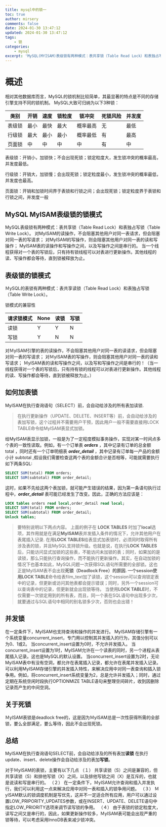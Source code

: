 ```yaml
---
title: mysql中的锁一
toc: true
author: mirsery
comments: false
date: 2024-01-30 13:47:12
updated: 2024-01-30 13:47:12
tags:
    - 锁
categories:
    - mysql
excerpt: 'MySQL(MYISAM)表级锁有两种模式：表共享锁（Table Read Lock）和表独占写锁（Table Write Lock）....'
---
```



<!-- toc -->

# 概述

相对其他数据库而言，MySQL的锁机制比较简单，其最显著的特点是不同的存储引擎支持不同的锁机制。
MySQL大致可归纳为以下3种锁：

|类别|开销|速度|锁粒度|锁冲突|死锁风险|并发度| 
|---|---|---|---|---|---|---|
|表级锁|最小|最快|最大|概率最高|无|最低|
|行级锁|最大|最小|最小|概率最低|有|最高|
|页面锁|中|中|中|中|有|中|

表级锁：开销小，加锁快；不会出现死锁；锁定粒度大，发生锁冲突的概率最高，并发度最低。

行级锁：开销大，加锁慢；会出现死锁；锁定粒度最小，发生锁冲突的概率最低，并发度也最高。

页面锁：开销和加锁时间界于表锁和行锁之间；会出现死锁；锁定粒度界于表锁和行锁之间，并发度一般

## MySQL MyISAM表级锁的锁模式

MySQL表级锁有两种模式：表共享锁（Table Read Lock）和表独占写锁（Table Write Lock）。
对MyISAM的读操作，不会阻塞其他用户对同一表请求，但会阻塞对同一表的写请求；
对MyISAM的写操作，则会阻塞其他用户对同一表的读和写操作；
MyISAM表的读操作和写操作之间，以及写操作之间是串行的。
当一个线程获得对一个表的写锁后，只有持有锁线程可以对表进行更新操作。其他线程的读、写操作都会等待，直到锁被释放为止。


## 表级锁的锁模式
 ＭySQL的表锁有两种模式：表共享读锁（Table Read Lock）和表独占写锁（Table Write Lock）。

锁模式的兼容性

|请求锁模式|None|读锁|写锁|
|---|---|---|---|
|读锁|Y|Y|N|
|写锁|Y|N|N|

对ＭyISAM引擎的表的读操作，不会阻塞其他用户对同一表的读请求，但会阻塞对同一表的写请求；
对ＭyISAM表的写操作，则会阻塞其他用户对同一表的读和写请求；
ＭyISAM表的读和写操作之间，以及写和写操作之间是串行的！（当一线程获得对一个表的写锁后，只有持有锁的线程可以对表进行更新操作。其他线程的读、写操作都会等待，直到锁被释放为止。）


## 如何加表锁
MyISAM在执行查询语句（SELECT）前，会自动给涉及的所有表加读锁.
> 在执行更新操作（UPDATE、DELETE、INSERT等）前，会自动给涉及的表加写锁，这个过程并不需要用户干预，因此用户一般不需要直接用LOCK TABLE命令给MyISAM表显式加锁。

给MyISAM表显示加锁，一般是为了一定程度模拟事务操作，实现对某一时间点多个表的一致性读取。例如，有一个订单表 ***orders*** ，其中记录有订单的总金额 total ，同时还有一个订单明细表 ***order_detail*** ，其中记录有订单每一产品的金额小计 subtotal ,假设我们需要检查这两个表的金额合计是否相等，可能就需要执行如下两条SQL:
```sql
SELECT SUM(total) FROM orders;
SELECT SUM(subtotal) FROM order_detail;
```
这时，如果不先给这两个表加锁，就可能产生错误的结果，因为第一条语句执行过程中，***order_detail*** 表可能已经发生了改变。因此，正确的方法应该是：
```sql
LOCK tables orders read local,order_detail read local;
SELECT SUM(total) FROM orders;
SELECT SUM(subtotal) FROM order_detail;
Unlock tables;
```
> 要特别说明以下两点内容。
> 上面的例子在 **LOCK TABLES** 时加了**local**选项，其作用就是在满足**MyISAM**表并发插入条件的情况下，允许其他用户在表尾插入记录.
> 在用**LOCK TABLES**给表显式加表锁时，必须同时取得所有涉及表的锁，并且MySQL支持锁升级。也就是说，在执行**LOCK TABLES**后，只能访问显式加锁的这些表，不能访问未加锁的表；同时，如果加的是读锁，那么只能执行查询操作，而不能执行更新操作。其实，在自动加锁的情况下也基本如此，MySQL问题一次获得SQL语句所需要的全部锁。这也正是MyISAM表不会出现**死锁（Deadlock Free）**的原因.
> 一个session使用**LOCK TABLE**命令给表film_text加了读锁，这个session可以查询锁定表中的记录，但更新或访问其他表都会提示错误；同时，另外一个session可以查询表中的记录，但更新就会出现锁等待。
> 当使用**LOCK TABLE**时，不仅需要一次锁定用到的所有表，而且，同一个表在SQL语句中出现多少次，就要通过与SQL语句中相同的别名锁多少次，否则也会出错！

## 并发锁
在一定条件下，MyISAM也支持查询和操作的并发进行。
MyISAM存储引擎有一个系统变量concurrent_insert，专门用以控制其并发插入的行为，其值分别可以为0、1或2。
当concurrent_insert设置为0时，不允许并发插入。
当concurrent_insert设置为1时，MyISAM允许在一个读表的同时，另一个进程从表尾插入记录。这也是MySQL的默认设置。
当concurrent_insert设置为2时，无论MyISAM表中有没有空洞，都允许在表尾插入记录，都允许在表尾并发插入记录。
可以利用MyISAM存储引擎的并发插入特性，来解决应用中对同一表查询和插入锁争用。例如，将concurrent_insert系统变量为2，总是允许并发插入；同时，通过定期在系统空闲时段执行OPTIONMIZE TABLE语句来整理空间碎片，收到因删除记录而产生的中间空洞。


## 关于死锁
ＭyISAM表锁是deadlock free的，这是因为ＭyISAM总是一次性获得所需的全部锁，要么全部满足，要么等待，因此不会出现死锁。


## 总结

MyISAM在执行查询语句SELECT前，会自动给涉及的所有表加**读锁**
在执行update、insert、delete操作会自动给涉及的表加**写锁**。

对于ＭyISAM的表锁，主要有以下几点
（１） 共享读锁（S）之间是兼容的，但共享读锁（S）和排他写锁（X）之间，以及排他写锁之间（X）是互斥的，也就是说读和写是串行的。
（２） 在一定条件下，ＭyISAM允许查询和插入并发执行，我们可以利用这一点来解决应用中对同一表和插入的锁争用问题。
（３） ＭyISAM默认的锁调度机制是写优先，这并不一定适合所有应用，用户可以通过设置LOW_PRIPORITY_UPDATES参数，或在INSERT、UPDATE、DELETE语句中指定LOW_PRIORITY选项来调节读写锁的争用。
（４） 由于表锁的锁定粒度大，读写之间又是串行的，因此，如果更新操作较多，ＭyISAM表可能会出现严重的锁等待，可以考虑采用InnoDB表来减少锁冲突。